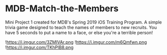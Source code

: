 # MDB-Match-the-Members
Mini Project 1 created for MDB's Spring 2019 iOS Training Program. A simple trivia game designed to teach the names of members to new recruits. You have 5 seconds to put a name to a face, or else you're a terrible person!

!https://i.imgur.com/3ZMIVAr.png
!https://i.imgur.com/m6Qmfwn.png
!https://i.imgur.com/TKhPlB8.png
